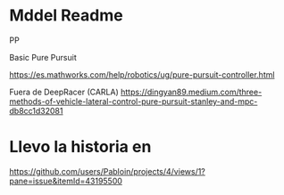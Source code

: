 # Mddel Readme

PP

Basic Pure Pursuit



https://es.mathworks.com/help/robotics/ug/pure-pursuit-controller.html

Fuera de DeepRacer (CARLA)
https://dingyan89.medium.com/three-methods-of-vehicle-lateral-control-pure-pursuit-stanley-and-mpc-db8cc1d32081


# Llevo la historia en
https://github.com/users/Pabloin/projects/4/views/1?pane=issue&itemId=43195500
